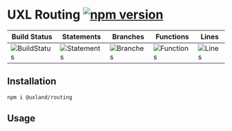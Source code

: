 # UXL Routing [![npm version](https://badge.fury.io/js/%40uxland%2Frouting.svg)](https://badge.fury.io/js/%40uxland%2Frouting)

| Build Status                                    | Statements                                    | Branches                                  | Functions                                   | Lines                               |
| ----------------------------------------------- | --------------------------------------------- | ----------------------------------------- | ------------------------------------------- | ----------------------------------- |
| ![BuildStatus](https://img.shields.io/badge/Build-Passing-brightgreen.svg 'Building Status') | ![Statements](https://img.shields.io/badge/Coverage-38.75%25-red.svg 'Make me better!') | ![Branches](https://img.shields.io/badge/Coverage-11.11%25-red.svg 'Make me better!') | ![Functions](https://img.shields.io/badge/Coverage-23.53%25-red.svg 'Make me better!') | ![Lines](https://img.shields.io/badge/Coverage-40%25-red.svg 'Make me better!') |

## Installation

`npm i @uxland/routing`

## Usage
